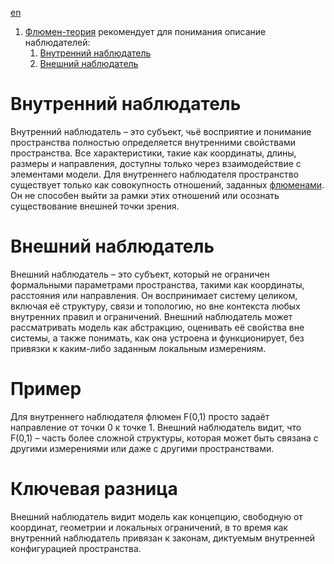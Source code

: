 [en](../en/observers.md)

1. [Флюмен-теория](README.md) рекомендует для понимания описание наблюдателей:
    1. [Внутренний наблюдатель](#внутренний_наблюдатель)
    0. [Внешний наблюдатель](#внешний_наблюдатель)


# Внутренний наблюдатель

Внутренний наблюдатель – это субъект, чьё восприятие и понимание пространства полностью 
определяется внутренними свойствами пространства. Все характеристики, такие как координаты, длины, 
размеры и направления, доступны только через взаимодействие с элементами модели. 
Для внутреннего наблюдателя пространство существует только как совокупность отношений, 
заданных [флюменами](./flumen.md). Он не способен выйти за рамки этих отношений или осознать 
существование внешней точки зрения. 



# Внешний наблюдатель

Внешний наблюдатель – это субъект, который не ограничен формальными параметрами пространства, 
такими как координаты, расстояния или направления. Он воспринимает систему целиком, включая 
её структуру, связи и топологию, но вне контекста любых внутренних правил и ограничений. 
Внешний наблюдатель может рассматривать модель как абстракцию, оценивать её свойства 
вне системы, а также понимать, как она устроена и функционирует, 
без привязки к каким-либо заданным локальным измерениям.



# Пример

Для внутреннего наблюдателя флюмен F(0,1) просто задаёт направление от точки 0 к точке 1.
Внешний наблюдатель видит, что F(0,1) – часть более сложной структуры, которая может быть 
связана с другими измерениями или даже с другими пространствами.



# Ключевая разница

Внешний наблюдатель видит модель как концепцию, свободную от координат, 
геометрии и локальных ограничений, в то время как внутренний наблюдатель 
привязан к законам, диктуемым внутренней конфигурацией пространства.

